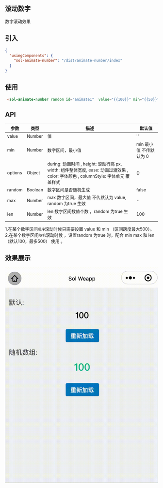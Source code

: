 ## 滚动数字

数字滚动效果

## 引入

```json
{
  "usingComponents": {
    "sol-animate-number": "/dist/animate-number/index"
  }
}
```

## 使用

 
```html
 <sol-animate-number random id="animate1"  value="{{100}}" min="{{50}}" max="{{150}}" len="{{100}}" options="{{options}}"></sol-animate-number>

```


## API

| 参数        | 类型     | 描述                         | 默认值 |
| ----------- | -------- | ---------------------------- | ------ |
| value        | Number    |  值   | ''   |
| min           | Number   | 数字区间，最小值 |    min 最小值 不传默认为 0  |
| options       | Object |    during: 动画时间 , height: 滚动行高 px,  width: 组件整体宽度,  ease: 动画过渡效果 , color: 字体颜色 , columnStyle: 字体单元 覆盖样式       |    {}  |
| random        | Boolean    |  数字区间是否随机生成   | false   |
| max          | Number |max 数字区间，最大值 不传默认为 value, random 为true 生效     |  -    |
| len           | Number | len 数字区间数值个数 ，random 为true 生效        | 100     |

1.在某个数字区间`顺序`滚动时候只需要设置 value 和 min （区间跨度最大500）。
2.在某个数字区间`随机`滚动时候 ，设置random 为true 时，配合 min  max 和 len（默认100，最多500） 使用 。
 
## 效果展示

![logo](../_images/8.gif)
